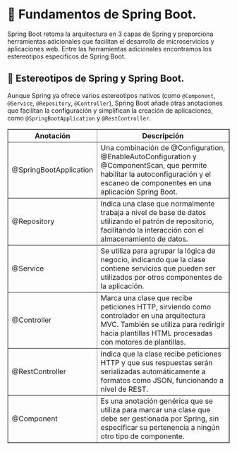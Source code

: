 # 📌 Fundamentos de Spring Boot.
Spring Boot retoma la arquitectura en 3 capas de Spring y proporciona herramientas adicionales que facilitan el desarrollo de microservicios y aplicaciones web. 
Entre las herramientas adicionales encontramos los estereotipos especificos de Spring Boot.

## 🔹 Estereotipos de Spring y Spring Boot.
Aunque Spring ya ofrece varios estereotipos nativos (como `@Component`, `@Service`, `@Repository`, `@Controller`), Spring Boot añade otras anotaciones que facilitan la configuración y simplifican la creación de aplicaciones, como `@SpringBootApplication` y `@RestController`.   
    
    
<table border="1" cellpadding="10" cellspacing="0">
    <thead>
        <tr>
            <th>Anotación</th>
            <th>Descripción</th>
        </tr>
    </thead>
    <tbody>
        <tr>
            <td>@SpringBootApplication</td>
            <td>Una combinación de @Configuration, @EnableAutoConfiguration y @ComponentScan, que permite habilitar la autoconfiguración y el escaneo de componentes en una aplicación Spring Boot.</td>
        </tr>
        <tr>
            <td>@Repository</td>
            <td>Indica una clase que normalmente trabaja a nivel de base de datos utilizando el patrón de repositorio, facilitando la interacción con el almacenamiento de datos.</td>
        </tr>
        <tr>
            <td>@Service</td>
            <td>Se utiliza para agrupar la lógica de negocio, indicando que la clase contiene servicios que pueden ser utilizados por otros componentes de la aplicación.</td>
        </tr>
        <tr>
            <td>@Controller</td>
            <td>Marca una clase que recibe peticiones HTTP, sirviendo como controlador en una arquitectura MVC. También se utiliza para redirigir hacia plantillas HTML procesadas con motores de plantillas.</td>
        </tr>
        <tr>
            <td>@RestController</td>
            <td>Indica que la clase recibe peticiones HTTP y que sus respuestas serán serializadas automáticamente a formatos como JSON, funcionando a nivel de REST.</td>
        </tr>
        <tr>
            <td>@Component</td>
            <td>Es una anotación genérica que se utiliza para marcar una clase que debe ser gestionada por Spring, sin especificar su pertenencia a ningún otro tipo de componente.</td>
        </tr>
    </tbody>
</table>



